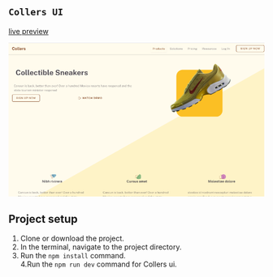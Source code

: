 ## `Collers UI`
[live preview](https://collers-ui-git-main-murat-can-celebis-projects.vercel.app/)

<img src="https://github.com/muratcanclb/collers.ui/blob/main/src/assets/images/banner.png">


## Project setup

1. Clone or download the project.
2. In the terminal, navigate to the project directory.
3. Run the `npm install` command. <br>
4.Run the `npm run dev` command for Collers ui.<br>

